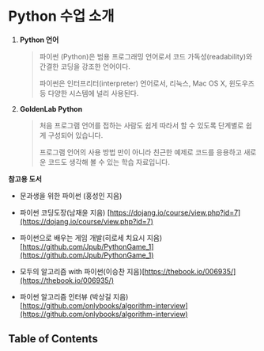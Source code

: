 # Python 수업 소개

1. **Python 언어**  
   

    > 파이썬 (Python)은 범용 프로그래밍 언어로서 코드 가독성(readability)와 간결한 코딩을 강조한 언어이다.  
    > 
    > 파이썬은 인터프리터(interpreter) 언어로서, 리눅스, Mac OS X, 윈도우즈 등 다양한 시스템에 널리 사용된다.

2. **GoldenLab Python**    
 

   > 처음 프로그램 언어를 접하는 사람도 쉽게 따라서 할 수 있도록 단계별로 쉽게 구성되어 있습니다.   
   > 
   > 프로그램 언어의 사용 방법 만이 아니라  친근한 예제로 코드를 응용하고 새로운 코드도 생각해 볼 수 있는 학습 자료입니다.      
 
 
**참고용 도서**

  * 문과생을 위한 파이썬 (홍성인 지음)
  
  * 파이썬 코딩도장(남재윤 지음) [https://dojang.io/course/view.php?id=7](https://dojang.io/course/view.php?id=7)
  
  * 파이썬으로 배우는 게임 개발(히로세 치요시 지음) [https://github.com/Jpub/PythonGame_1](https://github.com/Jpub/PythonGame_1)
   
  * 모두의 알고리즘 with 파이썬(이승찬 지음)[https://thebook.io/006935/](https://thebook.io/006935/)
  
  * 파이썬 알고리즘 인터뷰 (박상길 지음) [https://github.com/onlybooks/algorithm-interview](https://github.com/onlybooks/algorithm-interview)
  
## Table of Contents

